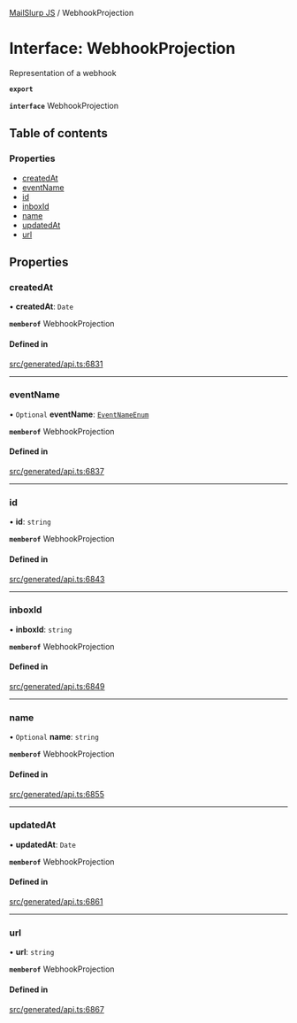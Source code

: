 [MailSlurp JS](../README.md) / WebhookProjection

# Interface: WebhookProjection

Representation of a webhook

**`export`**

**`interface`** WebhookProjection

## Table of contents

### Properties

- [createdAt](WebhookProjection.md#createdat)
- [eventName](WebhookProjection.md#eventname)
- [id](WebhookProjection.md#id)
- [inboxId](WebhookProjection.md#inboxid)
- [name](WebhookProjection.md#name)
- [updatedAt](WebhookProjection.md#updatedat)
- [url](WebhookProjection.md#url)

## Properties

### createdAt

• **createdAt**: `Date`

**`memberof`** WebhookProjection

#### Defined in

[src/generated/api.ts:6831](https://github.com/mailslurp/mailslurp-client/blob/5a5ba59/src/generated/api.ts#L6831)

___

### eventName

• `Optional` **eventName**: [`EventNameEnum`](../enums/WebhookProjection.EventNameEnum.md)

**`memberof`** WebhookProjection

#### Defined in

[src/generated/api.ts:6837](https://github.com/mailslurp/mailslurp-client/blob/5a5ba59/src/generated/api.ts#L6837)

___

### id

• **id**: `string`

**`memberof`** WebhookProjection

#### Defined in

[src/generated/api.ts:6843](https://github.com/mailslurp/mailslurp-client/blob/5a5ba59/src/generated/api.ts#L6843)

___

### inboxId

• **inboxId**: `string`

**`memberof`** WebhookProjection

#### Defined in

[src/generated/api.ts:6849](https://github.com/mailslurp/mailslurp-client/blob/5a5ba59/src/generated/api.ts#L6849)

___

### name

• `Optional` **name**: `string`

**`memberof`** WebhookProjection

#### Defined in

[src/generated/api.ts:6855](https://github.com/mailslurp/mailslurp-client/blob/5a5ba59/src/generated/api.ts#L6855)

___

### updatedAt

• **updatedAt**: `Date`

**`memberof`** WebhookProjection

#### Defined in

[src/generated/api.ts:6861](https://github.com/mailslurp/mailslurp-client/blob/5a5ba59/src/generated/api.ts#L6861)

___

### url

• **url**: `string`

**`memberof`** WebhookProjection

#### Defined in

[src/generated/api.ts:6867](https://github.com/mailslurp/mailslurp-client/blob/5a5ba59/src/generated/api.ts#L6867)
